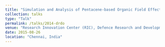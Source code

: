 ```yaml
---
title: "Simulation and Analysis of Pentacene-based Organic Field Effect Transistor"
collection: talks
type: "Talk"
permalink: /talks/2014-drdo
venue: "Research Innovation Center (RIC), Defence Research and Development Organization (DRDO), IIT Madras Research Park"
date: 2015-08-26
location: "Chennai, India"
---
```


